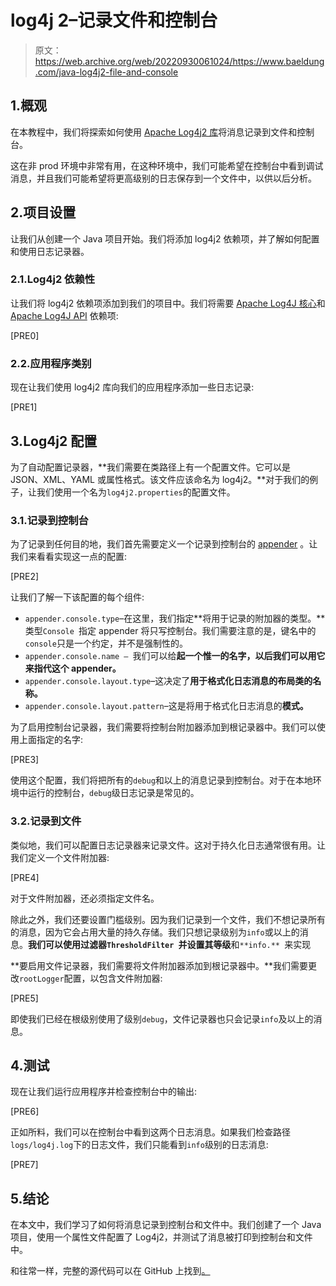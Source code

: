 # log4j 2–记录文件和控制台

> 原文：<https://web.archive.org/web/20220930061024/https://www.baeldung.com/java-log4j2-file-and-console>

## 1.概观

在本教程中，我们将探索如何使用 [Apache Log4j2 库](/web/20221006181921/https://www.baeldung.com/java-logging-intro#Log4j)将消息记录到文件和控制台。

这在非 prod 环境中非常有用，在这种环境中，我们可能希望在控制台中看到调试消息，并且我们可能希望将更高级别的日志保存到一个文件中，以供以后分析。

## 2.项目设置

让我们从创建一个 Java 项目开始。我们将添加 log4j2 依赖项，并了解如何配置和使用日志记录器。

### 2.1.Log4j2 依赖性

让我们将 log4j2 依赖项添加到我们的项目中。我们将需要 [Apache Log4J 核心](https://web.archive.org/web/20221006181921/https://mvnrepository.com/artifact/org.apache.logging.log4j/log4j-core)和 [Apache Log4J API](https://web.archive.org/web/20221006181921/https://mvnrepository.com/artifact/org.apache.logging.log4j/log4j-api) 依赖项:

[PRE0]

### 2.2.应用程序类别

现在让我们使用 log4j2 库向我们的应用程序添加一些日志记录:

[PRE1]

## 3.Log4j2 配置

为了自动配置记录器，**我们需要在类路径上有一个配置文件。它可以是 JSON、XML、YAML 或属性格式。该文件应该命名为 log4j2。**对于我们的例子，让我们使用一个名为`log4j2.properties`的配置文件。

### 3.1.记录到控制台

为了记录到任何目的地，我们首先需要定义一个记录到控制台的 [appender](/web/20221006181921/https://www.baeldung.com/log4j2-appenders-layouts-filters) 。让我们来看看实现这一点的配置:

[PRE2]

让我们了解一下该配置的每个组件:

*   `appender.console.type`–在这里，我们指定**将用于记录的附加器的类型。**类型`Console `指定 appender 将只写控制台。我们需要注意的是，键名中的`console`只是一个约定，并不是强制性的。
*   `appender.console.name – `我们可以给**起一个惟一的名字，以后我们可以用它来指代这个 appender。**
*   `appender.console.layout.type`–这决定了**用于格式化日志消息的布局类的名称。**
*   `appender.console.layout.pattern`–这是将用于格式化日志消息的**模式。**

为了启用控制台记录器，我们需要将控制台附加器添加到根记录器中。我们可以使用上面指定的名字:

[PRE3]

使用这个配置，我们将把所有的`debug`和以上的消息记录到控制台。对于在本地环境中运行的控制台，`debug`级日志记录是常见的。

### 3.2.记录到文件

类似地，我们可以配置日志记录器来记录文件。这对于持久化日志通常很有用。让我们定义一个文件附加器:

[PRE4]

对于文件附加器，还必须指定文件名。

除此之外，我们还要设置门槛级别。因为我们记录到一个文件，我们不想记录所有的消息，因为它会占用大量的持久存储。我们只想记录级别为`info`或以上的消息。**我们可以使用过滤器`ThresholdFilter `并设置其等级**和`**info.** `来实现

**要启用文件记录器，我们需要将文件附加器添加到根记录器中。**我们需要更改`rootLogger`配置，以包含文件附加器:

[PRE5]

即使我们已经在根级别使用了级别`debug`，文件记录器也只会记录`info`及以上的消息。

## 4.测试

现在让我们运行应用程序并检查控制台中的输出:

[PRE6]

正如所料，我们可以在控制台中看到这两个日志消息。如果我们检查路径`logs/log4j.log`下的日志文件，我们只能看到`info`级别的日志消息:

[PRE7]

## 5.结论

在本文中，我们学习了如何将消息记录到控制台和文件中。我们创建了一个 Java 项目，使用一个属性文件配置了 Log4j2，并测试了消息被打印到控制台和文件中。

和往常一样，完整的源代码可以在 GitHub 上找到[。](https://web.archive.org/web/20221006181921/https://github.com/eugenp/tutorials/tree/master/logging-modules/log4j2)